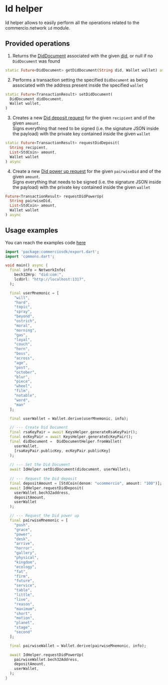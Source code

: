 # Id helper
Id helper allows to easily perform all the operations related to the commercio.network `id` module.

## Provided operations
1. Returns the [DidDocument](../glossary.md) associated with the given [did](../glossary.md), or null if no `DidDocument` was found
```dart
static Future<DidDocument> getDidDocument(String did, Wallet wallet) async
```
2. Performs a transaction setting the specified `DidDocument` as being associated with the address present inside the specified
`wallet`
```dart
static Future<TransactionResult> setDidDocument(
  DidDocument didDocument,
  Wallet wallet,
) 
```
3. Creates a new [Did deposit request](../glossary.md) for the given `recipient` and of the given `amount`.  
Signs everything that need to be signed (i.e. the signature JSON inside the payload) with the private key contained inside the
given `wallet`
```dart
static Future<TransactionResult> requestDidDeposit(
  String recipient, 
  List<StdCoin> amount, 
  Wallet wallet
) async
```
4. Create a new [Did power up request](../glossary.md) for the given `pairwiseDid` and of the given `amount`.  
Signs everything that needs to be signed (i.e. the signature JSON inside the payload) with the private key contained
inside the given `wallet`
```dart
Future<TransactionResult> requestDidPowerUp(
  String pairwiseDid, 
  List<StdCoin> amount, 
  Wallet wallet
) async
```
## Usage examples
You can reach the examples code [here](https://github.com/commercionetwork/sdk.dart/tree/docs/example)

```dart
import 'package:commerciosdk/export.dart';
import 'commons.dart';

void main() async {
  final info = NetworkInfo(
    bech32Hrp: "did:com:",
    lcdUrl: "http://localhost:1317",
  );

  final userMnemonic = [
    "will",
    "hard",
    "topic",
    "spray",
    "beyond",
    "ostrich",
    "moral",
    "morning",
    "gas",
    "loyal",
    "couch",
    "horn",
    "boss",
    "across",
    "age",
    "post",
    "october",
    "blur",
    "piece",
    "wheel",
    "film",
    "notable",
    "word",
    "man"
  ];

  final userWallet = Wallet.derive(userMnemonic, info);

  // --- Create Did Document
  final rsaKeyPair = await KeysHelper.generateRsaKeyPair();
  final ecKeyPair = await KeysHelper.generateEcKeyPair();
  final didDocument =  DidDocumentHelper.fromWallet(
    userWallet, 
    [rsaKeyPair.publicKey, ecKeyPair.publicKey]
  );
  
  // --- Set the Did Document
  await IdHelper.setDidDocument(didocument, userWallet);
  
  // --- Request the Did deposit
  final depositAmount = [StdCoin(denom: "ucommercio", amount: "100")];
  await IdHelper.requestDidDeposit(
    userWallet.bech32address, 
    depositAmount, 
    userWallet
  );

  // --- Request the Did power up
  final pairwiseMnemonic = [
    "push",
    "grace",
    "power",
    "desk",
    "arrive",
    "horror",
    "gallery",
    "physical",
    "kingdom",
    "ecology",
    "fat",
    "firm",
    "future",
    "service",
    "table",
    "little",
    "live",
    "reason",
    "maximum",
    "short",
    "motion",
    "planet",
    "stage",
    "second"
  ];

  final pairwiseWallet = Wallet.derive(pairwiseMnemonic, info);

  await IdHelper.requestDidPowerUp(
    pairwiseWallet.bech32Address,
    depositAmount,
    userWallet,
  );
}
```
